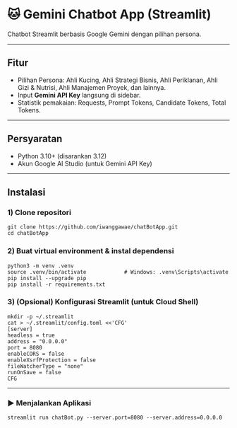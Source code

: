 # 🐱 Gemini Chatbot App (Streamlit)

Chatbot Streamlit berbasis Google Gemini dengan pilihan persona.

---

## Fitur
- Pilihan Persona: Ahli Kucing, Ahli Strategi Bisnis, Ahli Periklanan, Ahli Gizi & Nutrisi, Ahli Manajemen Proyek, dan lainnya.
- Input **Gemini API Key** langsung di sidebar.
- Statistik pemakaian: Requests, Prompt Tokens, Candidate Tokens, Total Tokens.

---

## Persyaratan
- Python 3.10+ (disarankan 3.12)
- Akun Google AI Studio (untuk Gemini API Key)

---

## Instalasi

### 1) Clone repositori
```
git clone https://github.com/iwanggawae/chatBotApp.git
cd chatBotApp
```
### 2) Buat virtual environment & instal dependensi
```
python3 -m venv .venv
source .venv/bin/activate            # Windows: .venv\Scripts\activate
pip install --upgrade pip
pip install -r requirements.txt
```
### 3) (Opsional) Konfigurasi Streamlit (untuk Cloud Shell)
```
mkdir -p ~/.streamlit
cat > ~/.streamlit/config.toml <<'CFG'
[server]
headless = true
address = "0.0.0.0"
port = 8080
enableCORS = false
enableXsrfProtection = false
fileWatcherType = "none"
runOnSave = false
CFG
```
---
### ▶️ Menjalankan Aplikasi
```
streamlit run chatBot.py --server.port=8080 --server.address=0.0.0.0
```

